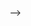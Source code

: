 <!-- # 👋 Java 백엔드: 유세빈

<p>
  <a href="https://sebin-yu.tistory.com/" target="_blank"><img src="https://img.shields.io/badge/BLOG-00B8FC?style=flat-square&logo=Apache&logoColor=white"/></a>
  <a href="sebinyu72@gmail.com" target="_blank"><img src="https://img.shields.io/badge/sebinyu72@gmail.com-EA4335?style=flat-square&logo=Gmail&logoColor=white"/></a>
</p>


![SebinYu's GitHub stats](https://github-readme-stats.vercel.app/api?username=SebinYu&show_icons=true&theme=dark)   
<!-- ![Top Langs](https://github-readme-stats.vercel.app/api/top-langs/?username=SebinYu) -->
<!--
**SebinYu/SebinYu** is a ✨ _special_ ✨ repository because its `README.md` (this file) appears on your GitHub profile.

Here are some ideas to get you started:

- 🔭 I’m currently working on ...
- 🌱 I’m currently learning ...
- 👯 I’m looking to collaborate on ...
- 🤔 I’m looking for help with ...
- 💬 Ask me about ...
- 📫 How to reach me: ...
- 😄 Pronouns: ...
- ⚡ Fun fact: ...
-->
 -->
